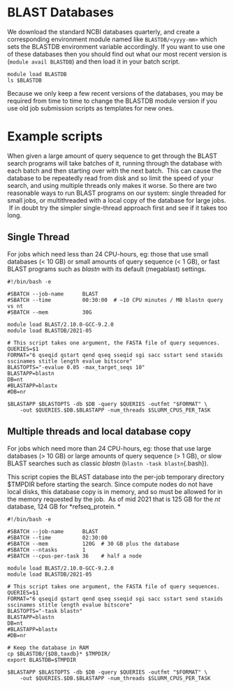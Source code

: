  

BLAST Databases
===============

We download the standard NCBI databases quarterly, and create a
corresponding environment module named like `BLASTDB/<yyyy-mm>` which
sets the BLASTDB environment variable accordingly. If you want to use
one of these databases then you should find out what our most recent
version is (`module avail BLASTDB`) and then load it in your batch
script.

    module load BLASTDB
    ls $BLASTDB

Because we only keep a few recent versions of the databases, you may be
required from time to time to change the BLASTDB module version if you
use old job submission scripts as templates for new ones.

Example scripts
===============

When given a large amount of query sequence to get through the BLAST
search programs will take batches of it, running through the database
with each batch and then starting over with the next batch.  This can
cause the database to be repeatedly read from disk and so limit the
speed of your search, and using multiple threads only makes it worse. So
there are two reasonable ways to run BLAST programs on our system:
single threaded for small jobs, or multithreaded with a local copy of
the database for large jobs.  If in doubt try the simpler single-thread
approach first and see if it takes too long.

Single Thread
-------------

For jobs which need less than 24 CPU-hours, eg: those that use small
databases (\< 10 GB) or small amounts of query sequence (\< 1 GB), or
fast BLAST programs such as *blastn* with its default (megablast)
settings.  

    #!/bin/bash -e

    #SBATCH --job-name      BLAST
    #SBATCH --time          00:30:00  # ~10 CPU minutes / MB blastn query vs nt
    #SBATCH --mem           30G

    module load BLAST/2.10.0-GCC-9.2.0
    module load BLASTDB/2021-05

    # This script takes one argument, the FASTA file of query sequences.
    QUERIES=$1
    FORMAT="6 qseqid qstart qend qseq sseqid sgi sacc sstart send staxids sscinames stitle length evalue bitscore"
    BLASTOPTS="-evalue 0.05 -max_target_seqs 10"
    BLASTAPP=blastn
    DB=nt
    #BLASTAPP=blastx
    #DB=nr

    $BLASTAPP $BLASTOPTS -db $DB -query $QUERIES -outfmt "$FORMAT" \
        -out $QUERIES.$DB.$BLASTAPP -num_threads $SLURM_CPUS_PER_TASK

Multiple threads and local database copy
----------------------------------------

For jobs which need more than 24 CPU-hours, eg: those that use large
databases (\> 10 GB) or large amounts of query sequence (\> 1 GB), or
slow BLAST searches such as classic *blastn*
(`blastn -task blastn`{.bash}).

This script copies the BLAST database into the per-job temporary
directory \$TMPDIR before starting the search. Since compute nodes do
not have local disks, this database copy is in memory, and so must be
allowed for in the memory requested by the job.  As of mid 2021 that is
125 GB for the *nt* database, 124 GB for *refseq\_protein. *

    #!/bin/bash -e

    #SBATCH --job-name      BLAST
    #SBATCH --time          02:30:00
    #SBATCH --mem           120G  # 30 GB plus the database
    #SBATCH --ntasks        1
    #SBATCH --cpus-per-task 36    # half a node

    module load BLAST/2.10.0-GCC-9.2.0
    module load BLASTDB/2021-05

    # This script takes one argument, the FASTA file of query sequences.
    QUERIES=$1
    FORMAT="6 qseqid qstart qend qseq sseqid sgi sacc sstart send staxids sscinames stitle length evalue bitscore"
    BLASTOPTS="-task blastn"
    BLASTAPP=blastn
    DB=nt
    #BLASTAPP=blastx
    #DB=nr

    # Keep the database in RAM
    cp $BLASTDB/{$DB,taxdb}* $TMPDIR/ 
    export BLASTDB=$TMPDIR

    $BLASTAPP $BLASTOPTS -db $DB -query $QUERIES -outfmt "$FORMAT" \
        -out $QUERIES.$DB.$BLASTAPP -num_threads $SLURM_CPUS_PER_TASK

 
